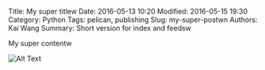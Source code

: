 Title: My super titlew
Date: 2016-05-13 10:20
Modified: 2016-05-15 19:30
Category: Python
Tags: pelican, publishing
Slug: my-super-postwn
Authors: Kai Wang
Summary: Short version for index and feedsw

My super contentw

![Alt Text]({filename}/images/peney.jpg)
